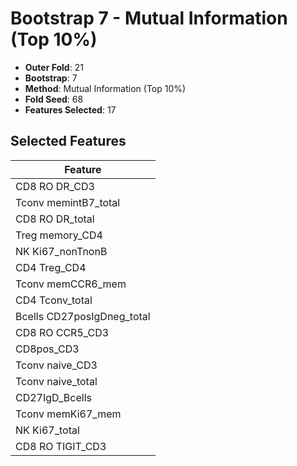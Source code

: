 # Bootstrap 7 - Mutual Information (Top 10%)

- **Outer Fold**: 21
- **Bootstrap**: 7
- **Method**: Mutual Information (Top 10%)
- **Fold Seed**: 68
- **Features Selected**: 17

## Selected Features

| Feature |
|---------|
| CD8 RO DR_CD3 |
| Tconv memintB7_total |
| CD8 RO DR_total |
| Treg memory_CD4 |
| NK Ki67_nonTnonB |
| CD4 Treg_CD4 |
| Tconv memCCR6_mem |
| CD4 Tconv_total |
| Bcells CD27posIgDneg_total |
| CD8 RO CCR5_CD3 |
| CD8pos_CD3 |
| Tconv naive_CD3 |
| Tconv naive_total |
| CD27IgD_Bcells |
| Tconv memKi67_mem |
| NK Ki67_total |
| CD8 RO TIGIT_CD3 |
